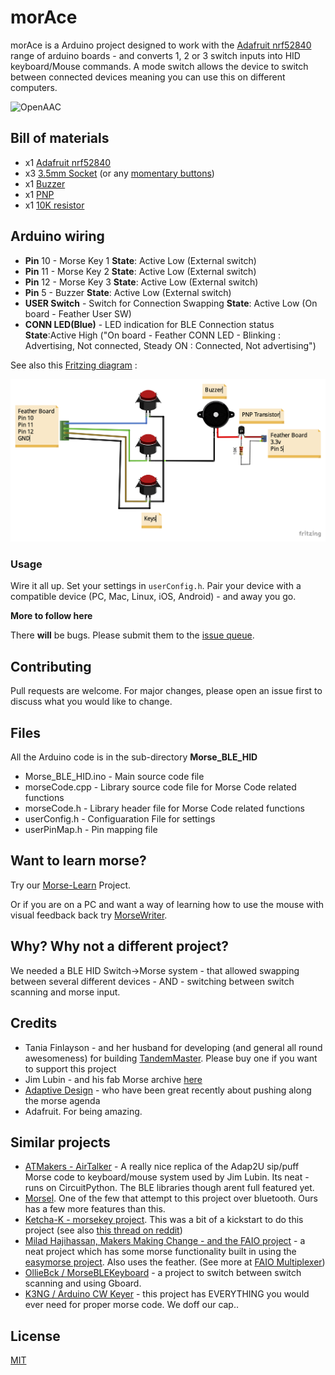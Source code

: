 # morAce

morAce is a Arduino project designed to work with the [Adafruit nrf52840](https://www.adafruit.com/product/4062) range of arduino boards - and converts 1, 2 or 3 switch inputs into HID keyboard/Mouse commands. A mode switch allows the device to switch between connected devices meaning you can use this on different computers.

![OpenAAC](https://img.shields.io/badge/OpenAAC-%F0%9F%92%AC-red?style=flat&link=https://www.openaac.org)

## Bill of materials

* x1 [Adafruit nrf52840](https://www.adafruit.com/product/4062)
* x3 [3.5mm Socket](https://www.hobbytronics.co.uk/stereo-audio-jack-socket) (or any [momentary buttons](https://www.hobbytronics.co.uk/push-switch-12mm))
* x1 [Buzzer](https://www.hobbytronics.co.uk/piezo-transducer-5v)
* x1 [PNP](https://www.hobbytronics.co.uk/bc212l-pnp-transistor)
* x1 [10K resistor](https://www.hobbytronics.co.uk/resistor-10k-1-8w)


## Arduino wiring

* **Pin** 10 - Morse Key 1 	**State**: Active Low (External switch)
* **Pin** 11 - Morse Key 2	**State**: Active Low (External switch)
* **Pin** 12 - Morse Key 3	**State**: Active Low (External switch)
* **Pin** 5 - Buzzer **State**: Active Low (External switch)
* **USER Switch** - Switch for Connection Swapping	**State**: Active Low (On board - Feather User SW)
* **CONN LED(Blue)** - LED indication for BLE Connection status **State**:Active High ("On board - Feather CONN LED - Blinking : Advertising, Not connected, Steady ON : Connected, Not advertising")

See also this [Fritzing diagram](https://github.com/AceCentre/BLEMorseToText/blob/master/ConnectionDiagram.fzz) :

<img src="https://raw.githubusercontent.com/AceCentre/BLEMorseToText/master/ConnectionDiagram.png" width="600">


### Usage

Wire it all up. Set your settings in ``userConfig.h``. Pair your device with a compatible device (PC, Mac, Linux, iOS, Android) - and away you go.

**More to follow here**

There **will** be bugs. Please submit them to the [issue queue](https://github.com/AceCentre/BLEMorseToText/issues). 


## Contributing
Pull requests are welcome. For major changes, please open an issue first to discuss what you would like to change.


## Files

All the Arduino code is in the sub-directory **Morse_BLE_HID**

* Morse_BLE_HID.ino - Main source code file
* morseCode.cpp - Library source code file for Morse Code related functions
* morseCode.h - Library header file for Morse Code related functions
* userConfig.h - Configuaration File for settings
* userPinMap.h - Pin mapping file


## Want to learn morse?

Try our [Morse-Learn](https://github.com/AceCentre/morse-learn/) Project. 

Or if you are on a PC and want a way of learning how to use the mouse with visual feedback back try [MorseWriter](https://github.com/AceCentre/MorseWriter).

## Why? Why not a different project?

We needed a BLE HID Switch->Morse system - that allowed swapping between several different devices - AND - switching between switch scanning and morse input. 

## Credits

* Tania Finlayson - and her husband for developing (and general all round awesomeness) for building [TandemMaster](http://tandemmaster.org). Please buy one if you want to support this project
* Jim Lubin - and his fab Morse archive [here](https://www.makoa.org/jlubin/morsecode.htm)
* [Adaptive Design](https://www.adaptivedesign.org) - who have been great recently about pushing along the morse agenda
* Adafruit. For being amazing.

## Similar projects

* [ATMakers - AirTalker](https://github.com/ATMakersOrg/AirTalker) - A really nice replica of the Adap2U sip/puff Morse code to keyboard/mouse system used by Jim Lubin. Its neat - runs on CircuitPython. The BLE libraries though arent full featured yet. 
* [Morsel](https://github.com/derekyerger/morsel). One of the few that attempt to this project over bluetooth. Ours has a few more features than this.
* [Ketcha-K - morsekey project](https://github.com/ketcha-k/morsekey). This was a bit of a kickstart to do this project (see also [this thread on reddit](https://www.reddit.com/r/arduino/comments/gaplhs/usb_morse_key_using_pro_micro/))
* [Milad Hajihassan, Makers Making Change - and the FAIO project](https://www.makersmakingchange.com/project/faio-feather-all-in-one-switch/) - a neat project which has some morse functionality built in using the [easymorse project](https://github.com/milador/EasyMorse). Also uses the feather. (See more at [FAIO Multiplexer](https://github.com/milador/FAIO_Multiplexer))
* [OllieBck / MorseBLEKeyboard](https://github.com/OllieBck/MorseBLEKeyBoard) - a project to switch between switch scanning and using Gboard. 
* [K3NG / Arduino CW Keyer](https://blog.radioartisan.com/arduino-cw-keyer/) - this project has EVERYTHING you would ever need for proper morse code. We doff our cap.. 


## License
[MIT](https://choosealicense.com/licenses/mit/)
